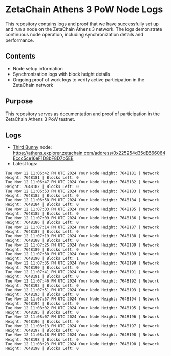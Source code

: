 # ZetaChain Athens 3 PoW Node Logs
This repository contains logs and proof that we have successfully set up and run a node on the ZetaChain Athens 3 network. The logs demonstrate continuous node operation, including synchronization details and performance.

## Contents
- Node setup information
- Synchronization logs with block height details
- Ongoing proof of work logs to verify active participation in the ZetaChain network

## Purpose
This repository serves as documentation and proof of participation in the ZetaChain Athens 3 PoW testnet.

## Logs

- [Third Bunny](https://thirdbunny.xyz/) node: https://athens.explorer.zetachain.com/address/0x225254d35dE666064Eccc5ce16eF1D8bF8D7b5EE
- Latest logs:
```
Tue Nov 12 11:06:42 PM UTC 2024 Your Node Height: 7648181 | Network Height: 7648181 | Blocks Left: 0
Tue Nov 12 11:06:47 PM UTC 2024 Your Node Height: 7648182 | Network Height: 7648182 | Blocks Left: 0
Tue Nov 12 11:06:53 PM UTC 2024 Your Node Height: 7648183 | Network Height: 7648183 | Blocks Left: 0
Tue Nov 12 11:06:58 PM UTC 2024 Your Node Height: 7648184 | Network Height: 7648184 | Blocks Left: 0
Tue Nov 12 11:07:03 PM UTC 2024 Your Node Height: 7648185 | Network Height: 7648185 | Blocks Left: 0
Tue Nov 12 11:07:09 PM UTC 2024 Your Node Height: 7648186 | Network Height: 7648186 | Blocks Left: 0
Tue Nov 12 11:07:14 PM UTC 2024 Your Node Height: 7648187 | Network Height: 7648187 | Blocks Left: 0
Tue Nov 12 11:07:19 PM UTC 2024 Your Node Height: 7648188 | Network Height: 7648188 | Blocks Left: 0
Tue Nov 12 11:07:25 PM UTC 2024 Your Node Height: 7648189 | Network Height: 7648189 | Blocks Left: 0
Tue Nov 12 11:07:30 PM UTC 2024 Your Node Height: 7648189 | Network Height: 7648190 | Blocks Left: 1
Tue Nov 12 11:07:35 PM UTC 2024 Your Node Height: 7648190 | Network Height: 7648190 | Blocks Left: 0
Tue Nov 12 11:07:41 PM UTC 2024 Your Node Height: 7648191 | Network Height: 7648191 | Blocks Left: 0
Tue Nov 12 11:07:46 PM UTC 2024 Your Node Height: 7648192 | Network Height: 7648192 | Blocks Left: 0
Tue Nov 12 11:07:51 PM UTC 2024 Your Node Height: 7648193 | Network Height: 7648193 | Blocks Left: 0
Tue Nov 12 11:07:57 PM UTC 2024 Your Node Height: 7648194 | Network Height: 7648194 | Blocks Left: 0
Tue Nov 12 11:08:02 PM UTC 2024 Your Node Height: 7648195 | Network Height: 7648195 | Blocks Left: 0
Tue Nov 12 11:08:07 PM UTC 2024 Your Node Height: 7648196 | Network Height: 7648196 | Blocks Left: 0
Tue Nov 12 11:08:13 PM UTC 2024 Your Node Height: 7648197 | Network Height: 7648197 | Blocks Left: 0
Tue Nov 12 11:08:18 PM UTC 2024 Your Node Height: 7648198 | Network Height: 7648198 | Blocks Left: 0
Tue Nov 12 11:08:23 PM UTC 2024 Your Node Height: 7648198 | Network Height: 7648198 | Blocks Left: 0
```
